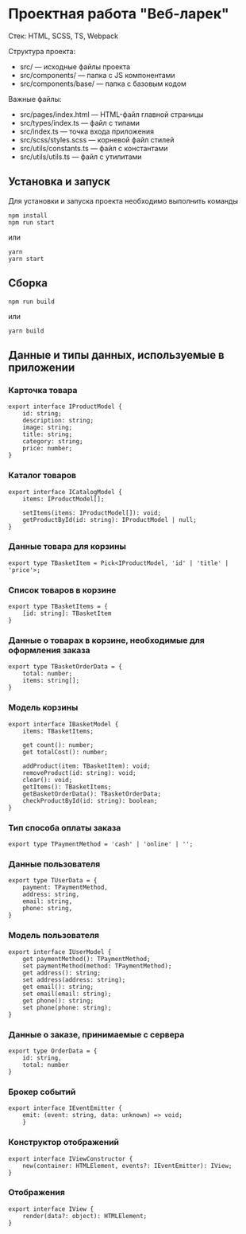 # Проектная работа "Веб-ларек"

Стек: HTML, SCSS, TS, Webpack

Структура проекта:

- src/ — исходные файлы проекта
- src/components/ — папка с JS компонентами
- src/components/base/ — папка с базовым кодом

Важные файлы:

- src/pages/index.html — HTML-файл главной страницы
- src/types/index.ts — файл с типами
- src/index.ts — точка входа приложения
- src/scss/styles.scss — корневой файл стилей
- src/utils/constants.ts — файл с константами
- src/utils/utils.ts — файл с утилитами

## Установка и запуск

Для установки и запуска проекта необходимо выполнить команды

```
npm install
npm run start
```

или

```
yarn
yarn start
```

## Сборка

```
npm run build
```

или

```
yarn build
```

## Данные и типы данных, используемые в приложении

### Карточка товара

```
export interface IProductModel {
    id: string;
    description: string;
    image: string;
    title: string;
    category: string;
    price: number;
}
```

### Каталог товаров

```
export interface ICatalogModel {
    items: IProductModel[];

    setItems(items: IProductModel[]): void;
    getProductById(id: string): IProductModel | null;
}
```

### Данные товара для корзины

```
export type TBasketItem = Pick<IProductModel, 'id' | 'title' | 'price'>;
```

### Список товаров в корзине

```
export type TBasketItems = {
    [id: string]: TBasketItem
}
```

### Данные о товарах в корзине, необходимые для оформления заказа

```
export type TBasketOrderData = {
    total: number;
    items: string[];
}
```

### Модель корзины

```
export interface IBasketModel {
    items: TBasketItems;

    get count(): number;
    get totalCost(): number;

    addProduct(item: TBasketItem): void;
    removeProduct(id: string): void;
    clear(): void;
    getItems(): TBasketItems;
    getBasketOrderData(): TBasketOrderData;
    checkProductById(id: string): boolean;
}
```

### Тип способа оплаты заказа

```
export type TPaymentMethod = 'cash' | 'online' | '';
```

### Данные пользователя

```
export type TUserData = {
    payment: TPaymentMethod,
    address: string,
    email: string,
    phone: string,
}
```

### Модель пользователя

```
export interface IUserModel {
    get paymentMethod(): TPaymentMethod;
    set paymentMethod(method: TPaymentMethod);
    get address(): string;
    set address(address: string);
    get email(): string;
    set email(email: string);
    get phone(): string;
    set phone(phone: string);
}
```

### Данные о заказе, принимаемые с сервера

```
export type OrderData = {
    id: string,
    total: number
}
```

### Брокер событий

```
export interface IEventEmitter {
    emit: (event: string, data: unknown) => void;
    }
```

### Конструктор отображений

```
export interface IViewConstructor {
    new(container: HTMLElement, events?: IEventEmitter): IView;
}
```

### Отображения

```
export interface IView {
    render(data?: object): HTMLElement;
}
```
